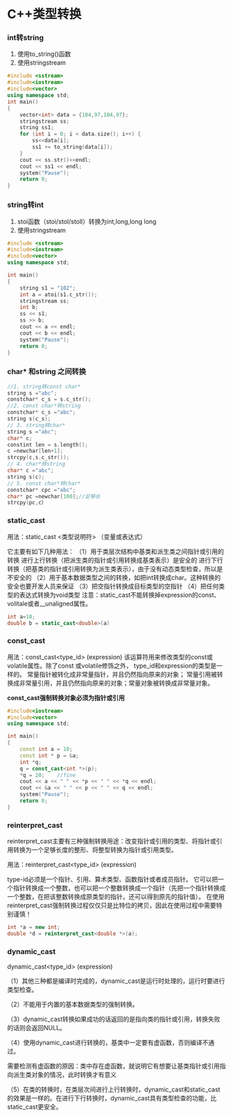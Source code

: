 # C++类型转换

### int转string

1. 使用to_string()函数
2. 使用stringstream

```cpp
#include <sstream>
#include<iostream>
#include<vector>
using namespace std;
int main()
{
	vector<int> data = {104,97,104,97};
	stringstream ss;
	string ss1;
	for (int i = 0; i < data.size(); i++) {
		ss<<data[i];
		ss1 += to_string(data[i]);
	}
	cout << ss.str()<<endl;
	cout << ss1 << endl;
	system("Pause");
    return 0;
}
```

### string转int

1. stoi函数（stoi/stol/stoll）转换为int,long,long long
2. 使用stringstream

```cpp
#include <sstream>
#include<iostream>
#include<vector>
using namespace std;

int main()
{
	string s1 = "102";
	int a = atoi(s1.c_str());
	stringstream ss;
	int b;
	ss << s1;
	ss >> b;
	cout << a << endl;
	cout << b << endl;
	system("Pause");
	return 0;
}
```

### char* 和string 之间转换

```cpp
//1. string转const char*
string s ="abc";
constchar* c_s = s.c_str();
//2. const char*转string
constchar* c_s ="abc";
string s(c_s);
// 3. string转char*
string s ="abc";
char* c;
constint len = s.length();
c =newchar[len+1];
strcpy(c,s.c_str());
// 4. char*转string
char* c ="abc";
string s(c);
// 5. const char*转char*
constchar* cpc ="abc";
char* pc =newchar[100];//足够长
strcpy(pc,c）
```



### static_cast

用法：static_cast <类型说明符> （变量或表达式）

它主要有如下几种用法：
  （1）用于类层次结构中基类和派生类之间指针或引用的转换
   进行上行转换（把派生类的指针或引用转换成基类表示）是安全的
   进行下行转换（把基类的指针或引用转换为派生类表示），由于没有动态类型检查，所以是不安全的
  （2）用于基本数据类型之间的转换，如把int转换成char。这种转换的安全也要开发人员来保证
  （3）把空指针转换成目标类型的空指针
  （4）把任何类型的表达式转换为void类型
  注意：static_cast不能转换掉expression的const、volitale或者__unaligned属性。

```cpp
int a=10;
double b = static_cast<double>(a)
```

### const_cast

用法：const_cast<type_id> (expression)
  该运算符用来修改类型的const或volatile属性。除了const 或volatile修饰之外， type_id和expression的类型是一样的。
常量指针被转化成非常量指针，并且仍然指向原来的对象；
常量引用被转换成非常量引用，并且仍然指向原来的对象；常量对象被转换成非常量对象。

**const_cast强制转换对象必须为指针或引用**

```cpp
#include<iostream>
#include<vector>
using namespace std;

int main()
{
	const int a = 10;
	const int * p = &a;
	int *q;
	q = const_cast<int *>(p);
	*q = 20;    //fine
	cout << a << " " << *p << " " << *q << endl;
	cout << &a << " " << p << " " << q << endl;
	system("Pause");
	return 0;
}
```

### reinterpret_cast

reinterpret_cast主要有三种强制转换用途：改变指针或引用的类型、将指针或引用转换为一个足够长度的整形、将整型转换为指针或引用类型。

用法：reinterpret_cast<type_id> (expression)

type-id必须是一个指针、引用、算术类型、函数指针或者成员指针。
  它可以把一个指针转换成一个整数，也可以把一个整数转换成一个指针（先把一个指针转换成一个整数，在把该整数转换成原类型的指针，还可以得到原先的指针值）。
  在使用reinterpret_cast强制转换过程仅仅只是比特位的拷贝，因此在使用过程中需要特别谨慎！

```cpp
int *a = new int;
double *d = reinterpret_cast<double *>(a);
```

### dynamic_cast

dynamic_cast<type_id> (expression)

（1）其他三种都是编译时完成的，dynamic_cast是运行时处理的，运行时要进行类型检查。

（2）不能用于内置的基本数据类型的强制转换。

（3）dynamic_cast转换如果成功的话返回的是指向类的指针或引用，转换失败的话则会返回NULL。

（4）使用dynamic_cast进行转换的，基类中一定要有虚函数，否则编译不通过。

需要检测有虚函数的原因：类中存在虚函数，就说明它有想要让基类指针或引用指向派生类对象的情况，此时转换才有意义

（5）在类的转换时，在类层次间进行上行转换时，dynamic_cast和static_cast的效果是一样的。在进行下行转换时，dynamic_cast具有类型检查的功能，比static_cast更安全。